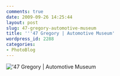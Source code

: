 ```yaml
---
comments: true
date: 2009-09-26 14:25:44
layout: post
slug: 47-gregory-automotive-museum
title: '''47 Gregory | Automotive Museum'
wordpress_id: 2288
categories:
- PhotoBlog
---
```


!['47 Gregory | Automotive Museum](http://ryanfitzer.com/main/wp-content/uploads/2009/09/DSC_0020.jpg)
